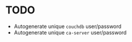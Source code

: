 # TODO

* Autogenerate unique `couchdb` user/password
* Autogenerate unique `ca-server` user/password
